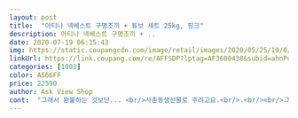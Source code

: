 ```yaml
---
layout: post 
title:  "아티나 넥베스트 구명조끼 + 튜브 세트 25kg, 핑크" 
description: 아티나 넥베스트 구명조끼 + ..
date: 2020-07-19 06:15:43 
img: https://static.coupangcdn.com/image/retail/images/2020/05/25/19/0/1de8e75e-85cd-4c90-97d3-04e1da325453.jpg 
linkUrl: https://link.coupang.com/re/AFFSDP?lptag=AF3600438&subid=ahnPublicAsk&pageKey=1649521536&itemId=2810482491&vendorItemId=70800036085&traceid=V0-113-1a7107192e4ebb7e 
categories: [1003] 
color: A566FF 
price: 22590 
author: Ask View Shop 
cont:  "그래서 환불하는 것보단... <br/>사촌동생선물로 주려고요.<br/>.<br/><br/>그리고 포장을 뜯는 순간 고문냄새가 나요.<br/><br/>나쁘진 않네요ㅎㅎ 디자인도 이쁘고 ㅎㅎ<br/>따로 펌프질 안해도 되겠어요<br/>많이 파세요!<br/>보통 튜브는 입으로 불기 너무 힘든데... <br/> 이 튜브는 입으로 금방 불어지네요ㅎ<br/>사실.<br/>.<br/> 고무냄새는 나는 편이에요.<br/> 그렇지만... <br/> 심한 정도는 아니에요ㅎㅎ<br/>아동용인 거 모르고 구매했어요ㅜㅜ<br/>아이가 수영갈꺼냐고  벌써부터 좋아하네요.<br/>  바람 빠지는거없이  좋은 물건이왔네요.<br/> 올여름 살쓰겠습니다<br/>유아 어린이용이네요.<br/><br/>착용해야될거같더라고요ㅎㅎ 너무 귀엽네요ㅎㅎ<br/>크기 보니깐 4<br/> -5살정도 되보이는 애기들이<br/>" 
---
```

